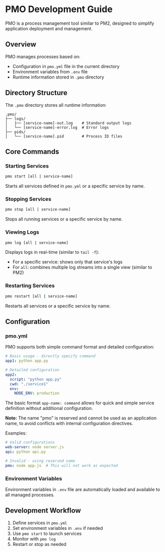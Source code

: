 # PMO Development Guide

PMO is a process management tool similar to PM2, designed to simplify application deployment and management.

## Overview

PMO manages processes based on:
- Configuration in `pmo.yml` file in the current directory
- Environment variables from `.env` file
- Runtime information stored in `.pmo` directory

## Directory Structure

The `.pmo` directory stores all runtime information:

```
.pmo/
├── logs/
│   ├── [service-name]-out.log    # Standard output logs
│   └── [service-name]-error.log  # Error logs
├── pids/
│   └── [service-name].pid        # Process ID files
```

## Core Commands

### Starting Services

```bash
pmo start [all | service-name]
```

Starts all services defined in `pmo.yml` or a specific service by name.

### Stopping Services

```bash
pmo stop [all | service-name]
```

Stops all running services or a specific service by name.

### Viewing Logs

```bash
pmo log [all | service-name]
```

Displays logs in real-time (similar to `tail -f`):
- For a specific service: shows only that service's logs
- For `all`: combines multiple log streams into a single view (similar to PM2)

### Restarting Services

```bash
pmo restart [all | service-name]
```

Restarts all services or a specific service by name.

## Configuration

### pmo.yml

PMO supports both simple command format and detailed configuration:

```yaml
# Basic usage - directly specify command
app1: python app.py

# Detailed configuration
app2:
  script: "python app.py"
  cwd: "./service1"
  env:
    NODE_ENV: production
```

The basic format `app-name: command` allows for quick and simple service definition without additional configuration.

**Note:** The name "pmo" is reserved and cannot be used as an application name, to avoid conflicts with internal configuration directives.

Examples:

```yaml
# Valid configurations
web-server: node server.js
api: python api.py

# Invalid - using reserved name
pmo: node app.js  # This will not work as expected
```

### Environment Variables

Environment variables in `.env` file are automatically loaded and available to all managed processes.

## Development Workflow

1. Define services in `pmo.yml`
2. Set environment variables in `.env` if needed
3. Use `pmo start` to launch services
4. Monitor with `pmo log`
5. Restart or stop as needed